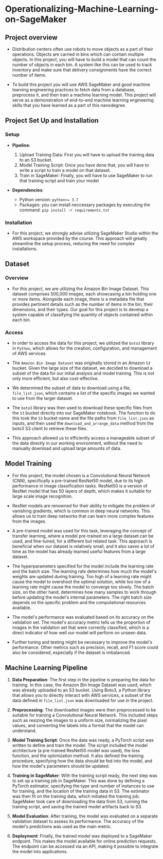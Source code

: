 # Operationalizing-Machine-Learning-on-SageMaker

## Project overview

- Distribution centers often use robots to move objects as a part of their operations. Objects are carried in bins which can contain multiple objects. In this project, you will have to build a model that can count the number of objects in each bin. A system like this can be used to track inventory and make sure that delivery consignments have the correct number of items.

- To build this project you will use AWS SageMaker and good machine learning engineering practices to fetch data from a database, preprocess it, and then train a machine learning model. This project will serve as a demonstration of end-to-end machine learning engineering skills that you have learned as a part of this nanodegree.

## Project Set Up and Installation

### Setup

- **Pipeline**:
    1. Upload Training Data: First you will have to upload the training data to an S3 bucket.
    2. Model Training Script: Once you have done that, you will have to write a script to train a model on that dataset.
    3. Train in SageMaker: Finally, you will have to use SageMaker to run that training script and train your model

- **Dependencies**:
    - Python version: `python>= 3.7`
    - Packages: you can install neccessary packages by executing the command: `pip install -r requirements.txt`

### Installation

- For this project, we strongly advise utilizing SageMaker Studio within the AWS workspace provided by the course. This approach will greatly streamline the setup process, reducing the need for complex installations.

## Dataset

### Overview

- For this project, we are utilizing the Amazon Bin Image Dataset. This dataset comprises 500,000 images, each showcasing a bin holding one or more items. Alongside each image, there is a metadata file that provides pertinent details such as the number of items in the bin, their dimensions, and their types. Our goal for this project is to develop a system capable of classifying the quantity of objects contained within each bin.

### Access

- In order to access the data for this project, we utilized the `boto3` library in `Python`, which allows for the creation, configuration, and management of AWS services.

- The `Amazon Bin Image Dataset` was originally stored in an Amazon `S3` bucket. Given the large size of the dataset, we decided to download a subset of the data for our initial analysis and model training. This is not only more efficient, but also cost-effective.

- We determined the subset of data to download using a file, `file_list.json`, which contains a list of the specific images we wanted to use from the larger dataset.

- The `boto3` library was then used to download these specific files from the `S3` bucket directly into our SageMaker notebook. The function to do this took the `S3` bucket name and the file paths from `file_list.json` as inputs, and then used the `download_and_arrange_data` method from the boto3 S3 client to retrieve these files.

- This approach allowed us to efficiently access a manageable subset of the data directly in our working environment, without the need to manually download and upload large amounts of data.

## Model Training

- For this project, the model chosen is a Convolutional Neural Network (CNN), specifically a pre-trained ResNet50 model, due to its high performance in image classification tasks. ResNet50 is a version of ResNet model that has 50 layers of depth, which makes it suitable for large scale image recognition.

- ResNet models are renowned for their ability to mitigate the problem of vanishing gradients, which is common in deep neural networks. This allows us to train deep networks that can learn more complex features from the images.

- A pre-trained model was used for this task, leveraging the concept of transfer learning, where a model pre-trained on a large dataset can be used, and fine-tuned, for a different but related task. This approach is beneficial when our dataset is relatively small, and it also saves a lot of time as the model has already learned useful features from a large dataset.

- The hyperparameters specified for the model include the learning rate and the batch size. The learning rate determines how much the model's weights are updated during training. Too high of a learning rate might cause the model to overshoot the optimal solution, while too low of a learning rate might cause the model to converge too slowly. The batch size, on the other hand, determines how many samples to work through before updating the model's internal parameters. The right batch size depends on the specific problem and the computational resources available. 

- The model's performance was evaluated based on its accuracy on the validation set. The model's accuracy metric tells us the proportion of images in the validation set that were correctly classified, which is a direct indicator of how well our model will perform on unseen data.

- Further tuning and testing might be necessary to improve the model's performance. Other metrics such as precision, recall, and F1 score could also be considered, especially if the dataset is imbalanced.

## Machine Learning Pipeline

1. **Data Preparation**: The first step in the pipeline is preparing the data for training. In this case, the Amazon Bin Image Dataset was used, which was already uploaded to an S3 bucket. Using Boto3, a Python library that allows you to directly interact with AWS services, a subset of the data defined in `file_list.json` was downloaded for use in the project.

2. **Preprocessing**: The downloaded images were then preprocessed to be suitable for training a Convolutional Neural Network. This included steps such as resizing the images to a uniform size, normalizing the pixel values, and converting the labels into a format that the model can understand.

3. **Model Training Script**: Once the data was ready, a PyTorch script was written to define and train the model. The script included the model architecture (a pre-trained ResNet50 model was used), the loss function, and the optimization method. It also defined the training procedure, specifying how the data should be fed into the model, and how the model's parameters should be updated.

4. **Training in SageMaker**: With the training script ready, the next step was to set up a training job in SageMaker. This was done by defining a PyTorch estimator, specifying the type and number of instances to use for training, and the location of the training data in S3. The estimator was then fit on the training data, which initiated the training job. SageMaker took care of downloading the data from S3, running the training script, and saving the trained model artifacts back to S3.

5. **Model Evaluation**: After training, the model was evaluated on a separate validation dataset to assess its performance. The accuracy of the model's predictions was used as the main metric.

6. **Deployment**: Finally, the trained model was deployed to a SageMaker endpoint. This makes the model available for online prediction requests. The endpoint can be accessed via an API, making it possible to integrate the model into applications.

